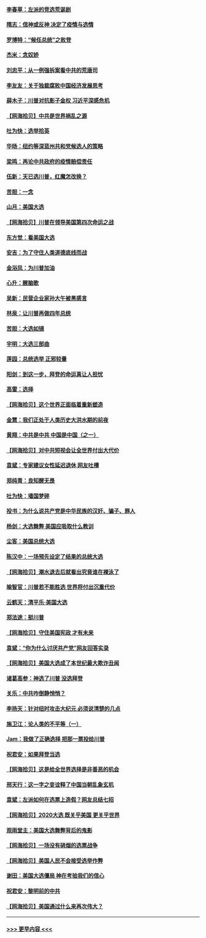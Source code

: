 #### [李春草：左派的竞选荒诞剧](../pages/nsc993/n12558380.md?t=11182151) 
#### [隋志：信神或反神 决定了疫情与选情](../pages/nsc993/n12558255.md?t=11182151) 
#### [罗博特：“候任总统”之败登](../pages/nsc993/n12558189.md?t=11182151) 
#### [杰米：念奴娇](../pages/nsc993/n12558174.md?t=11182151) 
#### [刘忠平：从一例强拆案看中共的荒唐司](../pages/nsc993/n12558036.md?t=11182151) 
#### [李友友：关于独裁腐败中国经济发展思考](../pages/nsc993/n12558004.md?t=11182151) 
#### [薛木子：川普对抗影子金权 习近平深感危机](../pages/nsc993/n12557342.md?t=11182151) 
#### [【网海拾贝】中共是世界祸乱之源](../pages/nsc993/n12555353.md?t=11182151) 
#### [吐为快：选举拾英](../pages/nsc993/n12555041.md?t=11182151) 
#### [华旸：纽约等深蓝州共和党候选人的策略](../pages/nsc993/n12554309.md?t=11182151) 
#### [梁鸣：再论中共政府的疫情赔偿责任](../pages/nsc993/n12553012.md?t=11182151) 
#### [伍新：天已选川普，红魔怎改换？](../pages/nsc993/n12552970.md?t=11182151) 
#### [苦胆：一念](../pages/nsc993/n12552957.md?t=11182151) 
#### [山月：美国大选](../pages/nsc993/n12552446.md?t=11182151) 
#### [【网海拾贝】川普在领导美国第四次命运之战](../pages/nsc993/n12551973.md?t=11182151) 
#### [东方觉：看美国大选](../pages/nsc993/n12551647.md?t=11182151) 
#### [安吉：为了守住人类道德底线而战](../pages/nsc993/n12551111.md?t=11182151) 
#### [金浴凤：为川普加油](../pages/nsc993/n12551085.md?t=11182151) 
#### [心升：醒脑歌](../pages/nsc993/n12550984.md?t=11182151) 
#### [吴新：民营企业家孙大午被黑感言](../pages/nsc993/n12550656.md?t=11182151) 
#### [林泉：让川普再做四年总统](../pages/nsc993/n12550640.md?t=11182151) 
#### [苦胆：大选如镜](../pages/nsc993/n12550630.md?t=11182151) 
#### [宇明：大选三部曲](../pages/nsc993/n12550603.md?t=11182151) 
#### [莲园：总统选举 正邪较量](../pages/nsc993/n12550594.md?t=11182151) 
#### [阳剑：到这一步，拜登的命运真让人担忧](../pages/nsc993/n12549093.md?t=11182151) 
#### [高雷：选择](../pages/nsc993/n12549087.md?t=11182151) 
#### [【网海拾贝】这个世界正面临着重新塑造](../pages/nsc993/n12548326.md?t=11182151) 
#### [金慧：我们正处于人类历史大洪水期的前夜](../pages/nsc993/n12547914.md?t=11182151) 
#### [黄翔：中共是中共 中国是中国（之一）](../pages/nsc993/n12547576.md?t=11182151) 
#### [【网海拾贝】对中共短视会让全世界付出大代价](../pages/nsc993/n12546043.md?t=11182151) 
#### [袁斌：专家建议女性延迟退休 网友吐槽](../pages/nsc993/n12545424.md?t=11182151) 
#### [郑纯青：良知醒无畏](../pages/nsc993/n12545394.md?t=11182151) 
#### [吐为快：墙国梦碎](../pages/nsc993/n12545309.md?t=11182151) 
#### [投书：为什么说共产党是中华民族的汉奸、骗子、罪人](../pages/nsc993/n12545089.md?t=11182151) 
#### [杨剑：大选舞弊 美国应吸取什么教训](../pages/nsc993/n12543937.md?t=11182151) 
#### [尘客：美国总统大选](../pages/nsc993/n12543828.md?t=11182151) 
#### [陈汉中：一场预先设定了结果的总统大选](../pages/nsc993/n12543564.md?t=11182151) 
#### [【网海拾贝】潮水退去后就看出究竟谁在裸泳了](../pages/nsc993/n12543321.md?t=11182151) 
#### [喻智官：川普若不能胜选 世界将付出沉重代价](../pages/nsc993/n12541352.md?t=11182151) 
#### [云鹤天：清平乐‧美国大选](../pages/nsc993/n12540916.md?t=11182151) 
#### [郑法途：挺川普](../pages/nsc993/n12540898.md?t=11182151) 
#### [【网海拾贝】守住美国宪政 才有未来](../pages/nsc993/n12540423.md?t=11182151) 
#### [袁斌：“你为什么讨厌共产党”网友回答实录](../pages/nsc993/n12540208.md?t=11182151) 
#### [【网海拾贝】美国大选成了本世纪最大欺诈丑闻](../pages/nsc993/n12538029.md?t=11182151) 
#### [诸葛高参：神选了川普 没选拜登](../pages/nsc993/n12537664.md?t=11182151) 
#### [关乐：中共咋倒静悄悄？](../pages/nsc993/n12537615.md?t=11182151) 
#### [李扬天：针对纽时攻击大纪元 必须说清楚的几点](../pages/nsc993/n12536001.md?t=11182151) 
#### [施卫江：论人类的不平等（一）](../pages/nsc993/n12535700.md?t=11182151) 
#### [Jam：我做了正确选择 把那一票投给川普](../pages/nsc993/n12535743.md?t=11182151) 
#### [祝君安：如果拜登当选](../pages/nsc993/n12535726.md?t=11182151) 
#### [【网海拾贝】这是给全世界选择是非善恶的机会](../pages/nsc993/n12535061.md?t=11182151) 
#### [邢天行：这一字之变诠释了中国当朝乱象玄机](../pages/nsc993/n12533446.md?t=11182151) 
#### [袁斌：左派如何在选票上造假？网友总结七招](../pages/nsc993/n12533180.md?t=11182151) 
#### [【网海拾贝】2020大选 既关乎美国 更关乎世界](../pages/nsc993/n12533161.md?t=11182151) 
#### [观雨堂主：美国大选舞弊背后的鬼影](../pages/nsc993/n12533153.md?t=11182151) 
#### [【网海拾贝】一场没有硝烟的选票战争](../pages/nsc993/n12531883.md?t=11182151) 
#### [【网海拾贝】美国人民不会接受选举作弊](../pages/nsc993/n12528850.md?t=11182151) 
#### [谢田：美国大选僵局 神在考验我们的信心](../pages/nsc993/n12527932.md?t=11182151) 
#### [祝君安：黎明前的中共](../pages/nsc993/n12524071.md?t=11182151) 
#### [【网海拾贝】美国通过什么来再次伟大？](../pages/nsc993/n12523844.md?t=11182151) 

----
#### [ >>> 更早内容 <<< ](../indexes/nsc993-earlier.md)
